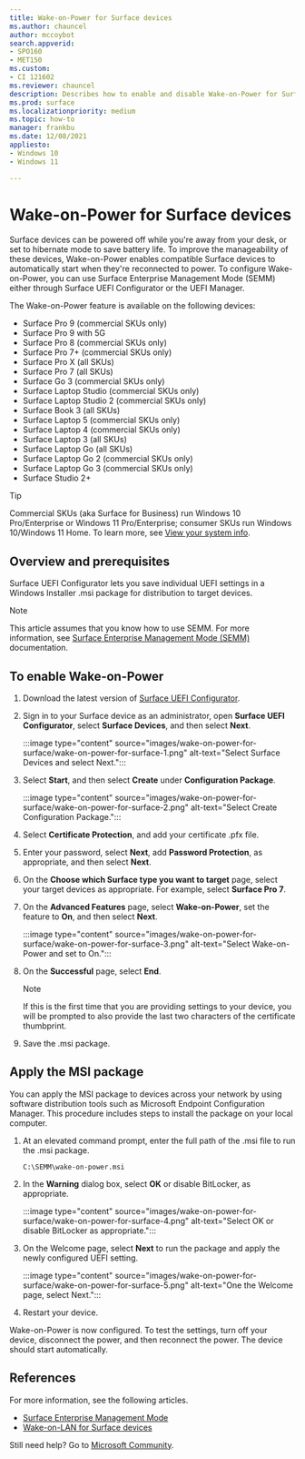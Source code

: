 ```yaml
---
title: Wake-on-Power for Surface devices
ms.author: chauncel
author: mccoybot
search.appverid:
- SPO160
- MET150
ms.custom: 
- CI 121602
ms.reviewer: chauncel  
description: Describes how to enable and disable Wake-on-Power for Surface devices.
ms.prod: surface
ms.localizationpriority: medium
ms.topic: how-to
manager: frankbu
ms.date: 12/08/2021
appliesto:
- Windows 10
- Windows 11

---
```


# Wake-on-Power for Surface devices

Surface devices can be powered off while you're away from your desk, or set to hibernate mode to save battery life. To improve the manageability of these devices, Wake-on-Power enables compatible Surface devices to automatically start when they're reconnected to power. To configure Wake-on-Power, you can use Surface Enterprise Management Mode (SEMM) either through Surface UEFI Configurator or the UEFI Manager.

The Wake-on-Power feature is available on the following devices:

- Surface Pro 9 (commercial SKUs only)
- Surface Pro 9 with 5G
- Surface Pro 8 (commercial SKUs only)
- Surface Pro 7+ (commercial SKUs only)
- Surface Pro X (all SKUs)
- Surface Pro 7 (all SKUs)
- Surface Go 3 (commercial SKUs only)
- Surface Laptop Studio (commercial SKUs only)
- Surface Laptop Studio 2 (commercial SKUs only)
- Surface Book 3 (all SKUs)
- Surface Laptop 5 (commercial SKUs only)
- Surface Laptop 4 (commercial SKUs only)
- Surface Laptop 3 (all SKUs)
- Surface Laptop Go (all SKUs)
- Surface Laptop Go 2 (commercial SKUs only)
- Surface Laptop Go 3 (commercial SKUs only)
- Surface Studio 2+

>[!TIP]
> Commercial SKUs (aka Surface for Business) run Windows 10 Pro/Enterprise or Windows 11 Pro/Enterprise; consumer SKUs run Windows 10/Windows 11 Home. To learn more, see [View your system info](https://support.microsoft.com/windows/view-your-system-info-a965a8f2-0773-1d65-472a-1e747c9ebe00).

## Overview and prerequisites

Surface UEFI Configurator lets you save individual UEFI settings in a Windows Installer .msi package for distribution to target devices.

> [!NOTE]
> This article assumes that you know how to use SEMM. For more information, see [Surface Enterprise Management Mode (SEMM)](surface-enterprise-management-mode.md) documentation.

## To enable Wake-on-Power

1. Download the latest version of [Surface UEFI Configurator](https://www.microsoft.com/download/confirmation.aspx?id=46703).
2. Sign in to your Surface device as an administrator, open **Surface UEFI Configurator**, select **Surface Devices**, and then select **Next**.

    :::image type="content" source="images/wake-on-power-for-surface/wake-on-power-for-surface-1.png" alt-text="Select Surface Devices and select Next.":::
3. Select **Start**, and then select **Create** under **Configuration Package**.

    :::image type="content" source="images/wake-on-power-for-surface/wake-on-power-for-surface-2.png" alt-text="Select Create Configuration Package.":::
4. Select **Certificate Protection**, and add your certificate .pfx file.
5. Enter your password, select **Next**, add **Password Protection**, as appropriate, and then select **Next**.
6. On the **Choose which Surface type you want to target** page, select your target devices as appropriate. For example, select **Surface Pro 7**.
7. On the **Advanced Features** page, select **Wake-on-Power**, set the feature to **On**, and then select **Next**.

    :::image type="content" source="images/wake-on-power-for-surface/wake-on-power-for-surface-3.png" alt-text="Select Wake-on-Power and set to On.":::
8. On the **Successful** page, select **End**.

    > [!NOTE]
    > If this is the first time that you are providing settings to your device, you will be prompted to also provide the last two characters of the certificate thumbprint.
9. Save the .msi package.

## Apply the MSI package

You can apply the MSI package to devices across your network by using software distribution tools such as Microsoft Endpoint Configuration Manager. This procedure includes steps to install the package on your local computer.

1. At an elevated command prompt, enter the full path of the .msi file to run the .msi package.

    ```
    C:\SEMM\wake-on-power.msi 
    ```

2. In the **Warning** dialog box, select **OK** or disable BitLocker, as appropriate.

    :::image type="content" source="images/wake-on-power-for-surface/wake-on-power-for-surface-4.png" alt-text="Select OK or disable BitLocker as appropriate.":::
3. On the Welcome page, select **Next** to run the package and apply the newly configured UEFI setting.

    :::image type="content" source="images/wake-on-power-for-surface/wake-on-power-for-surface-5.png" alt-text="One the Welcome page, select Next.":::
4. Restart your device.

Wake-on-Power is now configured. To test the settings, turn off your device, disconnect the power, and then reconnect the power. The device should start automatically.

## References

For more information, see the following articles.

- [Surface Enterprise Management Mode](surface-enterprise-management-mode.md)
- [Wake-on-LAN for Surface devices](wake-on-lan-for-surface-devices.md)

Still need help? Go to [Microsoft Community](https://answers.microsoft.com/).
